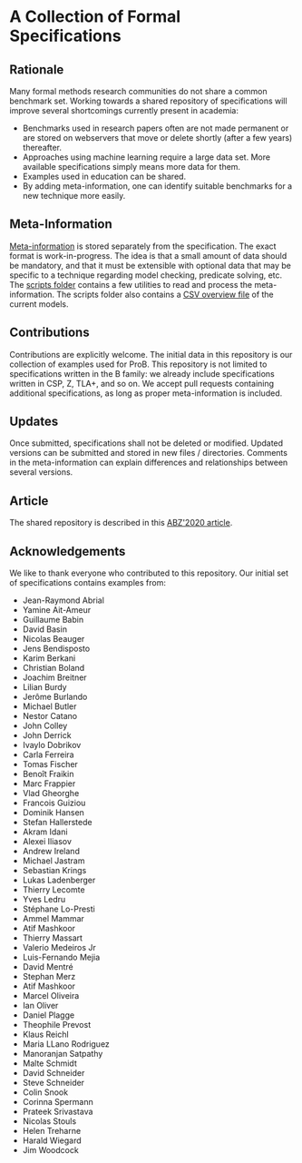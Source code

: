 # A Collection of Formal Specifications

## Rationale

Many formal methods research communities
do not share a common benchmark set.
Working towards a shared repository of specifications
will improve several shortcomings currently present in academia:

- Benchmarks used in research papers often are not made permanent
  or are stored on webservers that move or delete shortly (after a few years) thereafter.
- Approaches using machine learning require a large data set.
  More available specifications simply means more data for them.
- Examples used in education can be shared.
- By adding meta-information, one can identify suitable benchmarks
  for a new technique more easily.

## Meta-Information

[Meta-information](meta-information/) is stored separately from the specification.
The exact format is work-in-progress.
The idea is that a small amount of data should be mandatory,
and that it must be extensible with optional data
that may be specific to a technique regarding model checking, predicate solving, etc.
The [scripts folder](scripts/) contains a few utilities to read and process the meta-information.
The scripts folder also contains a [CSV overview file](scripts/database_csv.csv) of the current models.

## Contributions

Contributions are explicitly welcome.
The initial data in this repository is our collection of examples used for ProB.
This repository is not limited to specifications written in the B family:
we already include specifications written in CSP, Z, TLA+, and so on.
We accept pull requests containing additional specifications,
as long as proper meta-information is included.

## Updates

Once submitted, specifications shall not be deleted or modified.
Updated versions can be submitted and stored in new files / directories.
Comments in the meta-information can explain differences and relationships
between several versions.

## Article

The shared repository is described in this [ABZ'2020 article](https://rdcu.be/b4rpD).

## Acknowledgements

We like to thank everyone who contributed to this repository.
Our initial set of specifications contains examples from:

- Jean-Raymond Abrial
- Yamine Ait-Ameur
- Guillaume Babin
- David Basin
- Nicolas Beauger
- Jens Bendisposto
- Karim Berkani
- Christian Boland
- Joachim Breitner
- Lilian Burdy
- Jerôme Burlando
- Michael Butler
- Nestor Catano
- John Colley
- John Derrick
- Ivaylo Dobrikov
- Carla Ferreira
- Tomas Fischer
- Benoît Fraikin
- Marc Frappier
- Vlad Gheorghe
- Francois Guiziou
- Dominik Hansen
- Stefan Hallerstede
- Akram Idani
- Alexei Iliasov
- Andrew Ireland
- Michael Jastram
- Sebastian Krings
- Lukas Ladenberger
- Thierry Lecomte
- Yves Ledru
- Stéphane Lo-Presti
- Ammel Mammar
- Atif Mashkoor
- Thierry Massart
- Valerio Medeiros Jr
- Luis-Fernando Mejia
- David Mentré
- Stephan Merz
- Atif Mashkoor
- Marcel Oliveira
- Ian Oliver
- Daniel Plagge
- Theophile Prevost
- Klaus Reichl
- Maria LLano Rodriguez
- Manoranjan Satpathy
- Malte Schmidt
- David Schneider
- Steve Schneider
- Colin Snook
- Corinna Spermann
- Prateek Srivastava
- Nicolas Stouls
- Helen Treharne
- Harald Wiegard
- Jim Woodcock

